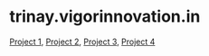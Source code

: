 # trinay.vigorinnovation.in


[Project 1](https://trinay.vigorinnovation.in/), [Project 2](https://www.srsheatpump.com/), [Project 3](http://sarovind.vigorinnovation.in/),
[Project 4](http://sunshine.vigorinnovation.in/)
